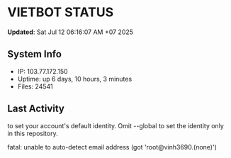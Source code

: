 # VIETBOT STATUS
**Updated**: Sat Jul 12 06:16:07 AM +07 2025

## System Info
- IP: 103.77.172.150
- Uptime: up 6 days, 10 hours, 3 minutes
- Files: 24541

## Last Activity

to set your account's default identity.
Omit --global to set the identity only in this repository.

fatal: unable to auto-detect email address (got 'root@vinh3690.(none)')
